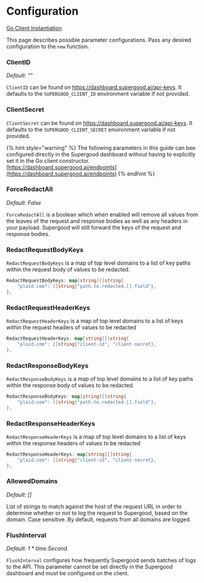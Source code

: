 # Configuration

[Go Client Instantiation](https://docs.supergood.ai/integrate-with-clients/go)

This page describes possible parameter configurations. Pass any desired configuration to the `new` function.

### ClientID

_Default: ""_

`ClientID` can be found on https://dashboard.supergood.ai/api-keys. It defaults to the `SUPERGOOD_CLIENT_ID` environment variable if not provided.

### ClientSecret

`ClientSecret` can be found on https://dashboard.supergood.ai/api-keys. It defaults to the `SUPERGOOD_CLIENT_SECRET` environment variable if not provided.



{% hint style="warning" %}
The following parameters in this guide can bee configured directly in the Supergood dashboard without having to explicitly set it in the Go client constructor. [https://dashboard.supergood.ai/endpoints](https://dashboard.supergood.ai/endpoints)
{% endhint %}



### ForceRedactAll

_Default: False_

`ForceRedactAll` is a boolean which when enabled will remove all values from the leaves of the request and response bodies as well as any headers in your payload. Supergood will still forward the keys of the request and response bodies.

### RedactRequestBodyKeys

`RedactRequestBodyKeys` is a map of top level domains to a list of key paths within the request body of values to be redacted.&#x20;

```go
RedactRequestBodyKeys: map[string][]string{
	"plaid.com": []string{"path.to.redacted.[].field"},
},
```

### RedactRequestHeaderKeys

`RedactRequestHeaderKeys` is a map of top level domains to a list of keys within the request headers of values to be redacted

```go
RedactRequestHeaderKeys: map[string][]string{
	"plaid.com": []string{"client-id", "client-secret},
},
```

### RedactResponseBodyKeys

`RedactResponseBodyKeys` is a map of top level domains to a list of key paths within the response body of values to be redacted.

```go
RedactResponseBodyKeys: map[string][]string{
	"plaid.com": []string{"path.to.redacted.[].field"},
},
```

### RedactResponseHeaderKeys

`RedactResponseHeaderKeys` is a map of top level domains to a list of keys within the response headers of values to be redacted

```go
RedactResponseHeaderKeys: map[string][]string{
	"plaid.com": []string{"client-id", "client-secret},
},
```

### **AllowedDomains**

_Default: \[]_

List of strings to match against the host of the request URL in order to determine whether or not to log the request to Supergood, based on the domain. Case sensitive. By default, requests from all domains are logged.&#x20;

### **FlushInterval**

_Default: 1 \* time.Second_

`FlushInterval` configures how frequently Supergood sends batches of logs to the API. This parameter cannot be set directly in the Supergood dashboard and must be configured on the client.
